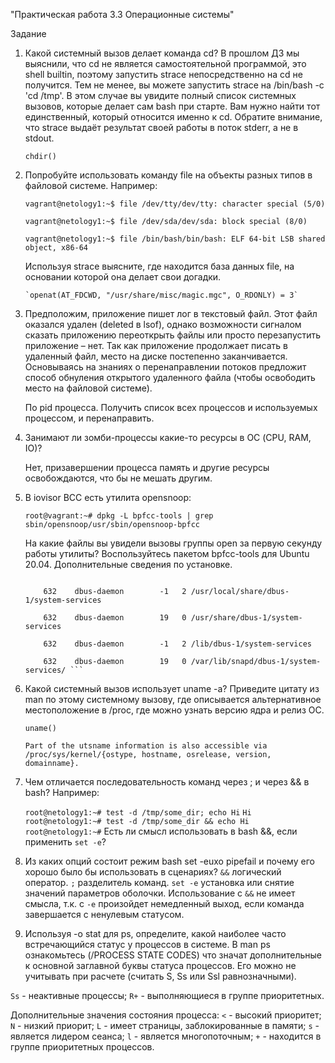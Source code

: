    "Практическая работа 3.3 Операционные системы"

   Задание
1. Какой системный вызов делает команда cd?
   В прошлом ДЗ мы выяснили, что cd не является самостоятельной программой, это shell builtin, поэтому запустить strace непосредственно на cd не получится. Тем не менее, вы можете запустить
   strace на /bin/bash -c 'cd /tmp'. В этом случае вы увидите полный список системных вызовов, которые делает сам bash при старте.
   Вам нужно найти тот единственный, который относится именно к cd. Обратите внимание, что strace выдаёт результат своей работы в поток stderr, а не в stdout.

    `chdir()`

2. Попробуйте использовать команду file на объекты разных типов в файловой системе. Например:

    ``` vagrant@netology1:~$ file /dev/tty/dev/tty: character special (5/0) ```

    ``` vagrant@netology1:~$ file /dev/sda/dev/sda: block special (8/0) ```
 
    ``` vagrant@netology1:~$ file /bin/bash/bin/bash: ELF 64-bit LSB shared object, x86-64 ```

   Используя strace выясните, где находится база данных file, на основании которой она делает свои догадки.

       `openat(AT_FDCWD, "/usr/share/misc/magic.mgc", O_RDONLY) = 3`

3. Предположим, приложение пишет лог в текстовый файл. Этот файл оказался удален (deleted в lsof), однако возможности сигналом сказать приложению переоткрыть файлы или просто перезапустить приложение – нет. Так как приложение продолжает писать в удаленный файл, место на диске постепенно заканчивается. Основываясь на знаниях о перенаправлении потоков предложит способ обнуления открытого удаленного файла (чтобы освободить место на файловой системе).
 
   По pid процесса. Получить список всех процессов и используемых процессом, и перенаправить. 

4. Занимают ли зомби-процессы какие-то ресурсы в ОС (CPU, RAM, IO)?
 
   Нет, призавершении процесса память и другие ресурсы освобождаются, что бы не мешать другим.

5. В iovisor BCC есть утилита opensnoop:

    `root@vagrant:~# dpkg -L bpfcc-tools | grep sbin/opensnoop/usr/sbin/opensnoop-bpfcc`

   На какие файлы вы увидели вызовы группы open за первую секунду работы утилиты? Воспользуйтесь пакетом bpfcc-tools для Ubuntu 20.04. Дополнительные сведения по установке.

   ``` 971    vminfo              6   0 /var/run/utmp

       632    dbus-daemon        -1   2 /usr/local/share/dbus-1/system-services

       632    dbus-daemon        19   0 /usr/share/dbus-1/system-services

       632    dbus-daemon        -1   2 /lib/dbus-1/system-services

       632    dbus-daemon        19   0 /var/lib/snapd/dbus-1/system-services/ ```

6. Какой системный вызов использует uname -a? Приведите цитату из man по этому системному вызову, где описывается альтернативное местоположение в /proc, где можно узнать версию ядра и 
   релиз ОС.

    `uname()`

    `Part of the utsname information is also accessible via /proc/sys/kernel/{ostype, hostname, osrelease, version, domainname}.`

7. Чем отличается последовательность команд через ; и через && в bash? Например:

    `root@netology1:~# test -d /tmp/some_dir; echo Hi`
    `Hi`
    `root@netology1:~# test -d /tmp/some_dir && echo Hi`
    `root@netology1:~#`
   Есть ли смысл использовать в bash &&, если применить `set -e`?

8. Из каких опций состоит режим bash set -euxo pipefail и почему его хорошо было бы использовать в сценариях?
   `&&` логический оператор. 
   `;` разделитель команд.
   `set -e` установка или снятие значений параметров оболочки. Использование с `&&` не имеет смысла, т.к. с `-e` произойдет немедленный выход, если команда завершается с ненулевым
   статусом.
 
9. Используя -o stat для ps, определите, какой наиболее часто встречающийся статус у процессов в системе. 
   В man ps ознакомьтесь (/PROCESS STATE CODES) что значат дополнительные к основной заглавной буквы статуса процессов. 
   Его можно не учитывать при расчете (считать S, Ss или Ssl равнозначными).

  `Ss` - неактивные процессы;
  `R+` - выполняющиеся в группе приоритетных.

  Дополнительные значения состояния процесса:
  `<` - высокий приоритет;
  `N` - низкий приорит;
  `L` - имеет страницы, заблокированные в памяти;
  `s` - является лидером сеанса;
  `l` - является многопоточным;
  `+` - находится в группе приоритетных процессов.

